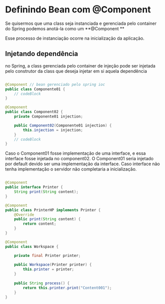 # Definindo Bean com @Component

Se quisermos que uma class seja instanciada e gerenciada pelo container do Spring podemos anotá-la como um **@Component
**

Esse processo de instanciação ocorre na inicialização da aplicação.

## Injetando dependência

no Spring, a class gerenciada pelo container de injeção pode ser injetada pelo construtor da class que deseja injetar em
si aquela dependência

```java

@Component // bean gerenciado pelo spring ioc
public class Componente01 {
    // codeBlock
}

@Component
public class Component02 {
    private Componente01 injection;

    public Component02(Componente01 injection) {
        this.injection = injection;
    }
    // codeBlock
}
```

Caso o Component01 fosse implementação de uma interface, e essa interface fosse injetada no component02. O Component01
seria injetado por default devido ser uma implementação da interface. Caso interface não tenha implementação o servidor
não completaria a inicialização.

```java

@Component
public interface Printer {
    String print(String content);
}

@Component
public class PrinterHP implements Printer {
    @Override
    public print(String content) {
        return content;
    }
}

@Component
public class Workspace {

    private final Printer printer;
    
    public Workspace(Printer printer) {
        this.printer = printer;
    }
    
    public String process() {
        return this.printer.print("Content001");
    }
}
```

